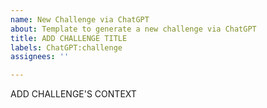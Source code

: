 ```yaml
---
name: New Challenge via ChatGPT
about: Template to generate a new challenge via ChatGPT
title: ADD CHALLENGE TITLE
labels: ChatGPT:challenge
assignees: ''

---
```


ADD CHALLENGE'S CONTEXT
